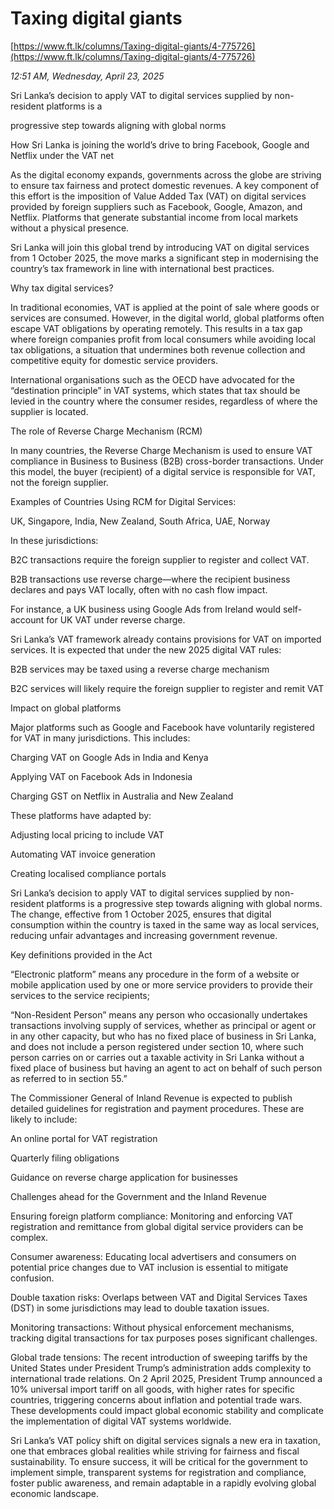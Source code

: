 # Taxing digital giants

[https://www.ft.lk/columns/Taxing-digital-giants/4-775726](https://www.ft.lk/columns/Taxing-digital-giants/4-775726)

*12:51 AM, Wednesday, April 23, 2025*

Sri Lanka’s decision to apply VAT to digital services supplied by non-resident platforms is a

progressive step towards aligning with global norms

How Sri Lanka is joining the world’s drive to bring Facebook, Google and Netflix under the VAT net

As the digital economy expands, governments across the globe are striving to ensure tax fairness and protect domestic revenues. A key component of this effort is the imposition of Value Added Tax (VAT) on digital services provided by foreign suppliers such as Facebook, Google, Amazon, and Netflix. Platforms that generate substantial income from local markets without a physical presence.

Sri Lanka will join this global trend by introducing VAT on digital services from 1 October 2025, the move marks a significant step in modernising the country’s tax framework in line with international best practices.

Why tax digital services?

In traditional economies, VAT is applied at the point of sale where goods or services are consumed. However, in the digital world, global platforms often escape VAT obligations by operating remotely. This results in a tax gap where foreign companies profit from local consumers while avoiding local tax obligations, a situation that undermines both revenue collection and competitive equity for domestic service providers.

International organisations such as the OECD have advocated for the “destination principle” in VAT systems, which states that tax should be levied in the country where the consumer resides, regardless of where the supplier is located.

The role of Reverse Charge Mechanism (RCM)

In many countries, the Reverse Charge Mechanism is used to ensure VAT compliance in Business to Business (B2B) cross-border transactions. Under this model, the buyer (recipient) of a digital service is responsible for VAT, not the foreign supplier.

Examples of Countries Using RCM for Digital Services:

UK, Singapore, India, New Zealand, South Africa, UAE, Norway

In these jurisdictions:

B2C transactions require the foreign supplier to register and collect VAT.

B2B transactions use reverse charge—where the recipient business declares and pays VAT locally, often with no cash flow impact.

For instance, a UK business using Google Ads from Ireland would self-account for UK VAT under reverse charge.

Sri Lanka’s VAT framework already contains provisions for VAT on imported services. It is expected that under the new 2025 digital VAT rules:

B2B services may be taxed using a reverse charge mechanism

B2C services will likely require the foreign supplier to register and remit VAT

Impact on global platforms

Major platforms such as Google and Facebook have voluntarily registered for VAT in many jurisdictions. This includes:

Charging VAT on Google Ads in India and Kenya

Applying VAT on Facebook Ads in Indonesia

Charging GST on Netflix in Australia and New Zealand

These platforms have adapted by:

Adjusting local pricing to include VAT

Automating VAT invoice generation

Creating localised compliance portals

Sri Lanka’s decision to apply VAT to digital services supplied by non-resident platforms is a progressive step towards aligning with global norms. The change, effective from 1 October 2025, ensures that digital consumption within the country is taxed in the same way as local services, reducing unfair advantages and increasing government revenue.

Key definitions provided in the Act

“Electronic platform” means any procedure in the form of a website or mobile application used by one or more service providers to provide their services to the service recipients;

“Non-Resident Person” means any person who occasionally undertakes transactions involving supply of services, whether as principal or agent or in any other capacity, but who has no fixed place of business in Sri Lanka, and does not include a person registered under section 10, where such person carries on or carries out a taxable activity in Sri Lanka without a fixed place of business but having an agent to act on behalf of such person as referred to in section 55.”

The Commissioner General of Inland Revenue is expected to publish detailed guidelines for registration and payment procedures. These are likely to include:

An online portal for VAT registration

Quarterly filing obligations

Guidance on reverse charge application for businesses

Challenges ahead for the Government and the Inland Revenue

Ensuring foreign platform compliance: Monitoring and enforcing VAT registration and remittance from global digital service providers can be complex.

Consumer awareness: Educating local advertisers and consumers on potential price changes due to VAT inclusion is essential to mitigate confusion.

Double taxation risks: Overlaps between VAT and Digital Services Taxes (DST) in some jurisdictions may lead to double taxation issues.

Monitoring transactions: Without physical enforcement mechanisms, tracking digital transactions for tax purposes poses significant challenges.

Global trade tensions: The recent introduction of sweeping tariffs by the United States under President Trump’s administration adds complexity to international trade relations. On 2 April 2025, President Trump announced a 10% universal import tariff on all goods, with higher rates for specific countries, triggering concerns about inflation and potential trade wars. These developments could impact global economic stability and complicate the implementation of digital VAT systems worldwide.

Sri Lanka’s VAT policy shift on digital services signals a new era in taxation, one that embraces global realities while striving for fairness and fiscal sustainability. To ensure success, it will be critical for the government to implement simple, transparent systems for registration and compliance, foster public awareness, and remain adaptable in a rapidly evolving global economic landscape.

